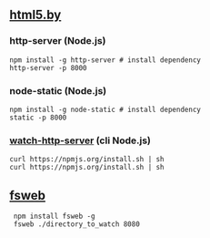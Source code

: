 ##  [html5.by](https://html5.by/blog/run-http-server-from-current-directory/)
### http-server (Node.js)
    npm install -g http-server # install dependency
    http-server -p 8000 
    
### node-static (Node.js)
    npm install -g node-static # install dependency 
    static -p 8000
    
### [watch-http-server](https://www.npmjs.com/package/watch-http-server) (cli Node.js)

    curl https://npmjs.org/install.sh | sh
    curl https://npmjs.org/install.sh | sh   

## [fsweb](https://www.npmjs.com/package/fsweb)
    
     npm install fsweb -g
     fsweb ./directory_to_watch 8080
